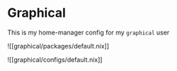 # Graphical

This is my home-manager config for my `graphical` user

![[graphical/packages/default.nix]]

![[graphical/configs/default.nix]]
